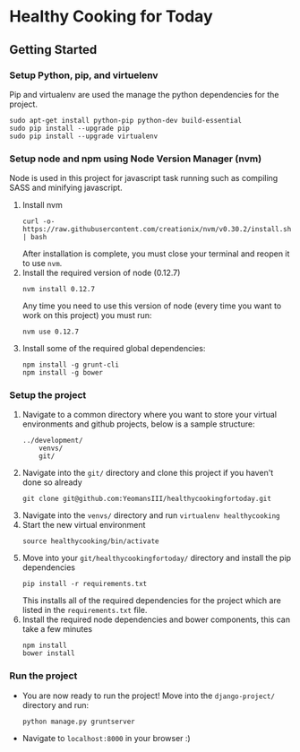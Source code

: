 # Healthy Cooking for Today
## Getting Started
### Setup Python, pip, and virtuelenv

Pip and virtualenv are used the manage the python dependencies for the project.
```
sudo apt-get install python-pip python-dev build-essential 
sudo pip install --upgrade pip 
sudo pip install --upgrade virtualenv 
```

### Setup node and npm using Node Version Manager (nvm)

Node is used in this project for javascript task running such as compiling SASS and minifying javascript.
1. Install nvm
    ```
    curl -o- https://raw.githubusercontent.com/creationix/nvm/v0.30.2/install.sh | bash
    ```
    After installation is complete, you must close your terminal and reopen it to use `nvm`.
2. Install the required version of node (0.12.7)
    ```
    nvm install 0.12.7
    ```
    Any time you need to use this version of node (every time you want to work on this project) you must run:
    ```
    nvm use 0.12.7
    ```
3. Install some of the required global dependencies:
    ```
    npm install -g grunt-cli
    npm install -g bower
    ```

### Setup the project
1. Navigate to a common directory where you want to store your virtual environments and github projects, below is a sample structure:
    ```
    ../development/
        venvs/
        git/
    ```
2. Navigate into the `git/` directory and clone this project if you haven't done so already
    ```
    git clone git@github.com:YeomansIII/healthycookingfortoday.git
    ```
3. Navigate into the `venvs/` directory and run `virtualenv healthycooking`
4. Start the new virtual environment
    ```
    source healthycooking/bin/activate
    ```
5. Move into your `git/healthycookingfortoday/` directory and install the pip dependencies
    ```
    pip install -r requirements.txt
    ```
    This installs all of the required dependencies for the project which are listed in the `requirements.txt` file.
6. Install the required node dependencies and bower components, this can take a few minutes
    ```
    npm install
    bower install
    ```

### Run the project
- You are now ready to run the project! Move into the `django-project/` directory and run:
    ```
    python manage.py gruntserver
    ```
- Navigate to `localhost:8000` in your browser :)
